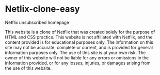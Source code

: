 # Netlix-clone-easy
Netflix unsubscribed homepage


This website is a clone of Netflix that was created solely for the purpose of HTML and CSS practice. This website is not affiliated with Netflix, and the content provided is for educational purposes only. The information on this site may not be accurate, complete or current, and is provided for general information purposes only. The use of this site is at your own risk. The owner of this website will not be liable for any errors or omissions in the information provided, or for any losses, injuries, or damages arising from the use of this website.
